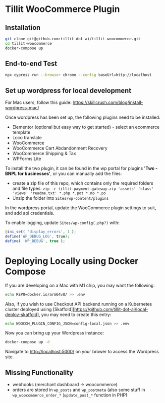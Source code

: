 # Tillit WooCommerce Plugin

## Installation

```bash
git clone git@github.com:tillit-dot-ai/tillit-woocommerce.git
cd tillit-woocommerce
docker-compose up
```

## End-to-end Test

```bash
npx cypress run --browser chrome --config baseUrl=http://localhost
```

## Set up wordpress for local development
For Mac users, follow this guide:
https://skillcrush.com/blog/install-wordpress-mac/

Once wordpress has been set up, the following plugins need to be installed:
- Elementor (optional but easy way to get started) - select an ecommerce template
- Loco translate
- WooCommerce
- WooCommerce Cart Abdandonment Recovery
- WooCommerce Shipping & Tax
- WPForms Lite

To install the two plugin, it can be found in the wp portal for plugins **'Two - BNPL for businesses'**, or you can manually add the files:
- create a zip file of this repo, which contains only the required folders and file types:
    `zip -r tillit-payment-gateway.zip 'assets' 'class' 'views' 'readme.txt' *.php *.pot *.mo *.po`
- Unzip the folder into `Sites/wp-content/plugins`

In the wordpress portal, update the WooCommerce plugin settings to suit, and add api credentials.

To enable logging, update `Sites/wp-config(.php?)` with:

```php
@ini_set( 'display_errors', 1 );
define('WP_DEBUG_LOG', true);
define( 'WP_DEBUG', true );
```

# Deploying Locally using Docker Compose

If you are developing on a Mac with M1 chip, you may want the following:

```bash
echo REPO=docker.io/arm64v8/ >> .env
```

Also, if you wish to use Checkout API backend running on a Kubernetes cluster deployed using [Skaffold][https://github.com/tillit-dot-ai/local-deploy-skaffold], you may need to create this entry:

```bash
echo WOOCOM_PLUGIN_CONFIG_JSON=config-local.json >> .env
```

Now you can bring up your Wordpress instance:

```bash
docker-compose up -d
```

Navigate to <http://localhost:5000/> on your brower to access the Wordpress site.

## Missing Functionality

* webhooks (merchant dashboard -> woocommerce)
* orders are stored in `wp_posts` and `wp_postmeta` (also some stuff in `wp_woocommerce_order_*` (`update_post_*` function in PHP)

